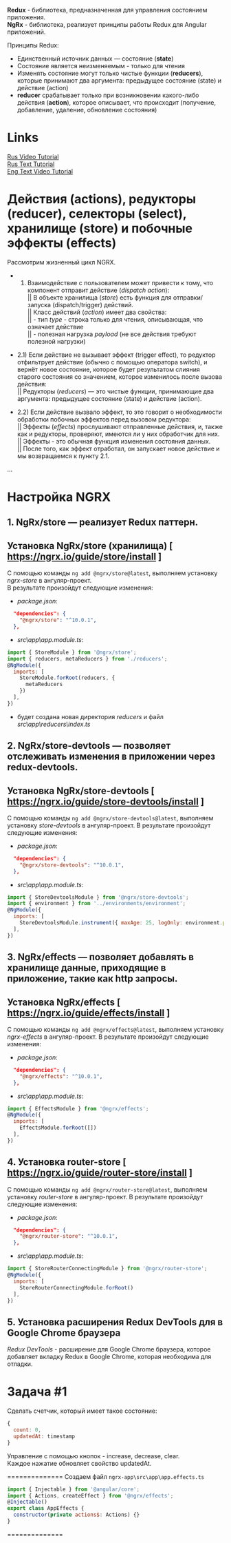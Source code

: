 **Redux** - библиотека, предназначенная для управления состоянием приложения.   
**NgRx** - библиотека, реализует принципы работы Redux для Angular приложений.   

Принципы Redux:   
- Единственный источник данных — состояние (**state**)
- Состояние является неизменяемым - только для чтения
- Изменять состояние могут только чистые функции (**reduсers**), которые принимают два аргумента: предыдущее состояние (state) и действие (action)
- **reduсer** срабатывает только при возникновении какого-либо действия (**action**), которое описывает, что происходит (получение, добавление, удаление, обновление состояния)

# Links
[Rus Video Tutorial](https://www.youtube.com/watch?v=cklhiPDxkck&list=PL6tnFekR2qfPBdxroaLRqvIv_EJoxauUO)             
[Rus Text Tutorial](https://medium.com/ngx/angular-ngrx-%D1%8F%D1%81%D0%BD%D0%BE%D0%B5-%D0%B8-%D1%87%D1%91%D1%82%D0%BA%D0%BE%D0%B5-%D0%B2%D0%B2%D0%B5%D0%B4%D0%B5%D0%BD%D0%B8%D0%B5-bdf1c97f44b2)             
[Eng Text Video Tutorial](https://coursetro.com/posts/code/151/Angular-Ngrx-Store-Tutorial---Learn-Angular-State-Management)    

# Действия (actions), редукторы (reducer), селекторы (select), хранилище (store) и побочные эффекты (effects)
Рассмотрим жизненный цикл NGRX.   

- 1) Взаимодействие с пользователем может привести к тому, что компонент отправит действие (*dispatch action*):      
|| В объекте хранилища (*store*) есть функция для отправки/запуска (dispatch/trigger) действий.            
|| Класс действий (*action*) имеет два свойства:           
||	- тип *type* - строка только для чтения, описывающая, что означает действие            
||	- полезная нагрузка *payload* (не все действия требуют полезной нагрузки)          

- 2.1) Если действие не вызывает эффект (trigger effect), то редуктор отфильтрует действие (обычно с помощью оператора switch), и вернёт новое состояние, которое будет результатом слияния старого состояния со значением, которое изменилось после вызова действия:     
|| Редукторы (*reducers*) — это чистые функции, принимающие два аргумента: предыдущее состояние (state) и действие (action).   

- 2.2) Если действие вызвало эффект, то это говорит о необходимости обработки побочных эффектов перед вызовом редуктора:     
|| Эффекты (*effects*) прослушивают отправленные действия, и, также как и редукторы, проверяют, имеются ли у них обработчик для них.   
|| Эффекты - это обычная функция изменения состояния данных.     
|| После того, как эффект отработал, он запускает новое действие и мы возвращаемся к пункту 2.1.    

...

# Настройка NGRX

## 1. NgRx/store — реализует Redux паттерн.
## Установка NgRx/store (хранилища) [ https://ngrx.io/guide/store/install ]          
С помощью команды `ng add @ngrx/store@latest`, выполняем установку *ngrx-store* в ангуляр-проект.   
В результате произойдут следующие изменения:      
- *package.json*:
```json
  "dependencies": {
    "@ngrx/store": "^10.0.1",
  },
```
- *src\app\app.module.ts*:
```js
import { StoreModule } from '@ngrx/store';
import { reducers, metaReducers } from './reducers';
@NgModule({
  imports: [
    StoreModule.forRoot(reducers, {
      metaReducers
    })
  ],
})
```
- будет создана новая директория *reducers* и файл *src\app\reducers\index.ts*

## 2. NgRx/store-devtools — позволяет отслеживать изменения в приложении через redux-devtools.
## Установка NgRx/store-devtools [ https://ngrx.io/guide/store-devtools/install ]  
С помощью команды `ng add @ngrx/store-devtools@latest`, выполняем установку *store-devtools* в ангуляр-проект.
В результате произойдут следующие изменения:      
- *package.json*:
```json
  "dependencies": {
    "@ngrx/store-devtools": "^10.0.1",
  },
```
- *src\app\app.module.ts*:
```js
import { StoreDevtoolsModule } from '@ngrx/store-devtools';
import { environment } from '../environments/environment';
@NgModule({
  imports: [
    StoreDevtoolsModule.instrument({ maxAge: 25, logOnly: environment.production })
  ],
})
```

## 3. NgRx/effects — позволяет добавлять в хранилище данные, приходящие в приложение, такие как http запросы.
## Установка NgRx/effects [ https://ngrx.io/guide/effects/install ]
С помощью команды `ng add @ngrx/effects@latest`, выполняем установку *ngrx-effects* в ангуляр-проект.
В результате произойдут следующие изменения:   
- *package.json*:
```json
  "dependencies": {
    "@ngrx/effects": "^10.0.1",
  },
```
- *src\app\app.module.ts*:
```js
import { EffectsModule } from '@ngrx/effects';
@NgModule({
  imports: [
    EffectsModule.forRoot([])
  ],
})
```

## 4. Установка router-store [ https://ngrx.io/guide/router-store/install ]
С помощью команды `ng add @ngrx/router-store@latest`, выполняем установку *router-store* в ангуляр-проект.
В результате произойдут следующие изменения:   
- *package.json*:
```json
  "dependencies": {
    "@ngrx/router-store": "^10.0.1",
  },
```
- *src\app\app.module.ts*:
```js
import { StoreRouterConnectingModule } from '@ngrx/router-store';
@NgModule({
  imports: [
    StoreRouterConnectingModule.forRoot()
  ],
})
```

## 5. Установка расширения Redux DevTools для в Google Chrome браузера
*Redux DevTools* - расширение для Google Chrome браузера, которое добавляет вкладку Redux в Google Chrome, которая необходима для отладки.    

# Задача #1
Cделать счетчик, который имеет такое состояние:
```js
{
  count: 0, 
  updatedAt: timestamp
}
```
Управление с помощью кнопок - increase, decrease, clear.    
Каждое нажатие обновляет свойство updatedAt.

==============
Создаем файл `ngrx-app\src\app\app.effects.ts`

```js
import { Injectable } from '@angular/core';
import { Actions, createEffect } from '@ngrx/effects';
@Injectable()
export class AppEffects {
  constructor(private actions$: Actions) {}
}
```
==============